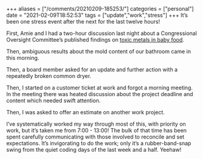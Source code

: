 +++
aliases = ["/comments/20210209-185253/"]
categories = ["personal"]
date = "2021-02-09T18:52:53"
tags = ["update","work","stress"]
+++
It’s been one stress event after the next for the last twelve hours!

First, Amie and I had a two-hour discussion last night about a Congressional Oversight Committee’s published findings on [toxic metals in baby food](https://oversight.house.gov/sites/democrats.oversight.house.gov/files/2021-02-04%20ECP%20Baby%20Food%20Staff%20Report.pdf).

Then, ambiguous results about the mold content of our bathroom came in this morning.

Then, a board member asked for an update and further action with a repeatedly broken common dryer.

Then, I started on a customer ticket at work and forgot a morning meeting. In the meeting there was heated discussion about the project deadline and content which needed swift attention.

Then, I was asked to offer an estimate on another work project.

I’ve systematically worked my way through most of this, with priority on work, but it’s taken me from 7:00 - 13:00! The bulk of that time has been spent carefully communicating with those involved to reconcile and set expectations. It’s invigorating to do the work; only it’s a rubber-band-snap swing from the quiet coding days of the last week and a half. Yeehaw!

